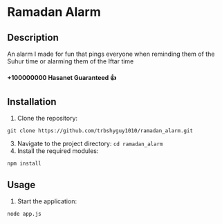 # Ramadan Alarm

## Description
An alarm I made for fun that pings everyone when reminding them of the Suhur time or alarming them of the Iftar time

#### +100000000 Hasanet Guaranteed 👍

## Installation
1. Clone the repository: 
```
git clone https://github.com/trbshyguy1010/ramadan_alarm.git
```
3. Navigate to the project directory: `cd ramadan_alarm`
4. Install the required modules: 
```
npm install
```

## Usage
1. Start the application: 
```
node app.js
```
